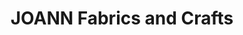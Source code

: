 ---
title: "JOANN Fabrics and Crafts"
url: /the-crossings/joann-fabrics-and-crafts/
shop: Basteln
---